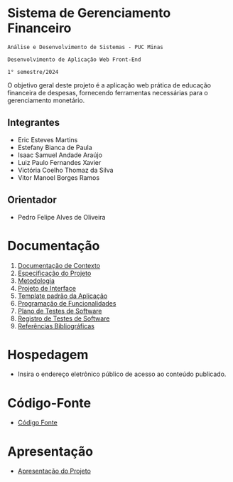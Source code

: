 # Sistema de Gerenciamento Financeiro 

`Análise e Desenvolvimento de Sistemas - PUC Minas `

`Desenvolvimento de Aplicação Web Front-End`

`1° semestre/2024`

O objetivo geral deste projeto é a aplicação web prática de educação financeira de despesas, fornecendo ferramentas necessárias para o gerenciamento monetário.

## Integrantes

* Eric Esteves Martins 
* Estefany Bianca de Paula 
* Isaac Samuel Andade Araújo
* Luiz Paulo Fernandes Xavier 
* Victória Coelho Thomaz da Silva 
* Vitor Manoel Borges Ramos 

## Orientador

* Pedro Felipe Alves de Oliveira 

# Documentação

<ol>
<li><a href="documentos/01-Documentação de Contexto.md"> Documentação de Contexto</a></li>
<li><a href="documentos/02-Especificação do Projeto.md"> Especificação do Projeto</a></li>
<li><a href="documentos/03-Metodologia.md"> Metodologia</a></li>
<li><a href="documentos/04-Projeto de Interface.md"> Projeto de Interface</a></li>
<li><a href="documentos/05-Template padrão da Aplicação.md"> Template padrão da Aplicação</a></li>
<li><a href="documentos/06-Programação de Funcionalidades.md"> Programação de Funcionalidades</a></li>
<li><a href="documentos/07-Plano de Testes de Software.md"> Plano de Testes de Software</a></li>
<li><a href="documentos/08-Registro de Testes de Software.md"> Registro de Testes de Software</a></li>
<li><a href="documentos/09-Referências.md"> Referências Bibliográficas</a></li>
</ol>

# Hospedagem

* Insira o endereço eletrônico público de acesso ao conteúdo publicado. 

# Código-Fonte

* <a href="codigo-fonte/README.md">Código Fonte</a>

# Apresentação

* <a href="apresentacao/README.md">Apresentação do Projeto</a>
